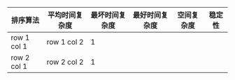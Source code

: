 


排序算法 | 平均时间复杂度 | 最坏时间复杂度|最好时间复杂度|空间复杂度|稳定性
---|---|---|---|---|---
row 1 col 1 | row 1 col 2 | 1
row 2 col 1 | row 2 col 2 | 1



